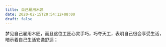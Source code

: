 ```yaml
---
title: 自己雇用木匠
date: 2020-02-15T20:54:12+08:00
draft: false
---
```


梦见自己雇用木匠，而且这位工匠心灵手巧，巧夺天工，表明自己很会享受生活，暗示着自己生活安逸舒适；